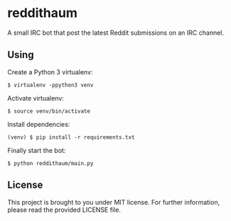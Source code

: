 # reddithaum

A small IRC bot that post the latest Reddit submissions on an IRC channel.

## Using

Create a Python 3 virtualenv:

    $ virtualenv -ppython3 venv

Activate virtualenv:

    $ source venv/bin/activate

Install dependencies:

    (venv) $ pip install -r requirements.txt

Finally start the bot:

    $ python reddithaum/main.py

## License

This project is brought to you under MIT license. For further information,
please read the provided LICENSE file.
